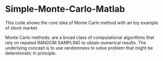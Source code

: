 # Simple-Monte-Carlo-Matlab

This code shows the core idea of Monte Carlo method with an toy example of stock market.

Monte Carlo methods: are a broad class of computational algorithms that rely on repated RANDOM SAMPLING to obtain numerical results. The underlying concept is to use randomness to solve problem that might be deterministic in principle.


